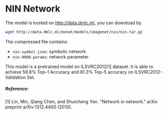 # NIN Network

The model is hosted on http://data.dmlc.ml, you can download by

```bash
wget http://data.dmlc.ml/mxnet/models/imagenet/nin/nin.tar.gz
```

The compressed file contains:

- ```nin-symbol.json```: symbolic network
- ```nin-0000.params```: network parameter

This model is a pretrained model on ILSVRC2012[1] dataset. It is able to achieve 58.8% Top-1 Accuracy and 81.3% Top-5 accuracy on ILSVRC2012-Validation Set.


##### Reference:

[1] Lin, Min, Qiang Chen, and Shuicheng Yan. "Network in network." arXiv preprint arXiv:1312.4400 (2013).
